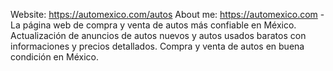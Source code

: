 Website: https://automexico.com/autos
About me: https://automexico.com - La página web de compra y venta de autos más confiable en México. 
Actualización de anuncios de autos nuevos y autos usados baratos con informaciones y precios detallados. 
Compra y venta de autos en buena condición en México.
